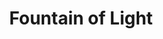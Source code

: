 ---
pid: WS37
title: Fountain of Light
location_transcription: Washington Square
zipcode: '19147'
outside_phl: 
neighborhood: Queen Village,Bella Vista,Pennsport,Italian Market
age: '67'
age_range: 60-69
instagram: 
image_file_name: WS_37.jpg
proposal_transcription: A spray fountain where video is projection onto it at people
  telling the story of Philadelphia. (Has speakers and audio). Would provide a 3-D
  effect that would be very appealing.
topic: History,Philadelphia
topic_summary: 0, 0
type: Audio,Fountain,Projection
keywords_other: 
credit: Neil Izenberg
image_labels: 
twitter: 
facebook: 
permalink: "/monuments/ws37/"
layout: item-page
---